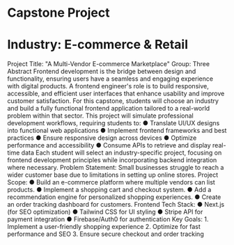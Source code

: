 # Capstone Project 
# Industry: E-commerce & Retail 
Project Title: "A Multi-Vendor E-commerce Marketplace" 
Group: Three 
Abstract 
Frontend development is the bridge between design and functionality, ensuring users have a 
seamless and engaging experience with digital products. A frontend engineer's role is to build 
responsive, accessible, and efficient user interfaces that enhance usability and improve 
customer satisfaction. 
For this capstone, students will choose an industry and build a fully functional frontend 
application tailored to a real-world problem within that sector. This project will simulate 
professional development workflows, requiring students to: 
● Translate UI/UX designs into functional web applications 
● Implement frontend frameworks and best practices 
● Ensure responsive design across devices 
● Optimize performance and accessibility 
● Consume APIs to retrieve and display real-time data 
Each student will select an industry-specific project, focusing on frontend development 
principles while incorporating backend integration where necessary. 
Problem Statement: 
Small businesses struggle to reach a wider customer base due to limitations in setting up 
online stores. 
Project Scope: 
● Build an e-commerce platform where multiple vendors can list products. 
● Implement a shopping cart and checkout system. 
● Add a recommendation engine for personalized shopping experiences. 
● Create an order tracking dashboard for customers. 
Frontend Tech Stack: 
● Next.js (for SEO optimization) 
● Tailwind CSS for UI styling 
● Stripe API for payment integration 
● Firebase/Auth0 for authentication 
Key Goals: 
1. 
Implement a user-friendly shopping experience 
2. Optimize for fast performance and SEO 
3. Ensure secure checkout and order tracking

